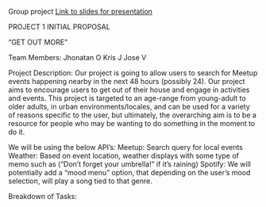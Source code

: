 
Group project 
[Link to slides for presentation](https://docs.google.com/presentation/d/11oRn_85tc89XasHDuHbhZ2IrXGL9rz70Ui5_V6s8-04/edit?usp=sharing)


PROJECT 1 INITIAL PROPOSAL

“GET OUT MORE”

Team Members:
Jhonatan O
Kris J
Jose V

Project Description: Our project is going to allow users to search for Meetup events happening nearby in the next 48 hours (possibly 24). Our project aims to encourage users to get out of their house and engage in activities and events. This project is targeted to an age-range from young-adult to older adults, in urban environments/locales, and can be used for a variety of reasons specific to the user, but ultimately, the overarching aim is to be a resource for people who may be wanting to do something in the moment to do it.


We will be using the below API’s:
Meetup: Search query for local events
Weather: Based on event location, weather displays with some type of memo such as (“Don’t forget your umbrella!” if it’s raining)
Spotify: We will potentially add a “mood menu” option, that depending on the user’s mood selection, will play a song tied to that genre. 

Breakdown of Tasks:
